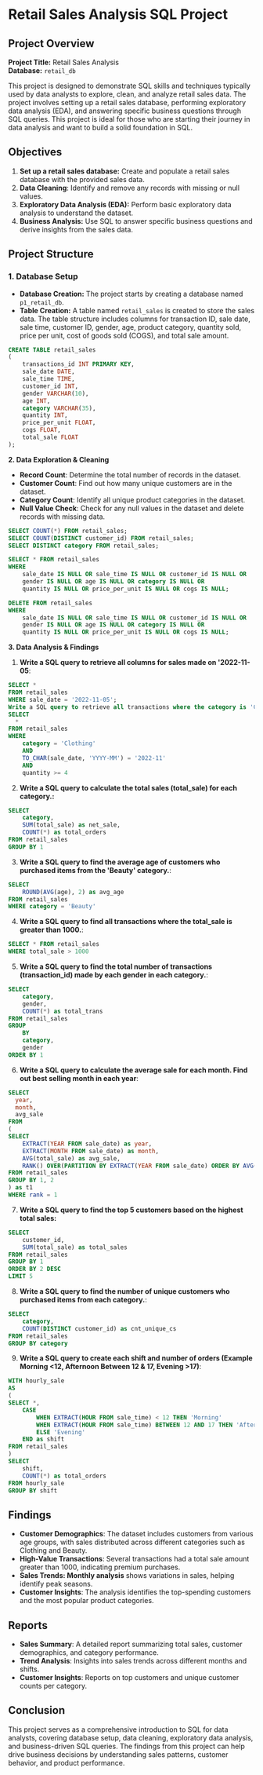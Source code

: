 # Retail Sales Analysis SQL Project
## Project Overview
**Project Title:** Retail Sales Analysis  
**Database:** `retail_db`


This project is designed to demonstrate SQL skills and techniques typically used by data analysts to explore, clean, and analyze retail sales data. The project involves setting up a retail sales database, performing exploratory data analysis (EDA), and answering specific business questions through SQL queries. This project is ideal for those who are starting their journey in data analysis and want to build a solid foundation in SQL.

## Objectives
1. **Set up a retail sales database:** Create and populate a retail sales database with the provided sales data.
2. **Data Cleaning**: Identify and remove any records with missing or null values.
3. **Exploratory Data Analysis (EDA):** Perform basic exploratory data analysis to understand the dataset.
4. **Business Analysis:** Use SQL to answer specific business questions and derive insights from the sales data.
   
## Project Structure
### 1. Database Setup
* **Database Creation:** The project starts by creating a database named `p1_retail_db`.  
* **Table Creation:** A table named `retail_sales` is created to store the sales data. The table structure includes columns for transaction ID, sale date, sale time, customer ID, gender, age, product category, quantity sold, price per unit, cost of goods sold (COGS), and total sale amount.




```sql
CREATE TABLE retail_sales
(
    transactions_id INT PRIMARY KEY,
    sale_date DATE,	
    sale_time TIME,
    customer_id INT,	
    gender VARCHAR(10),
    age INT,
    category VARCHAR(35),
    quantity INT,
    price_per_unit FLOAT,	
    cogs FLOAT,
    total_sale FLOAT
);
```
**2. Data Exploration & Cleaning**
* **Record Count**: Determine the total number of records in the dataset.
* **Customer Count**: Find out how many unique customers are in the dataset.
* **Category Count**: Identify all unique product categories in the dataset.
* **Null Value Check**: Check for any null values in the dataset and delete records with missing data.
```sql
SELECT COUNT(*) FROM retail_sales;
SELECT COUNT(DISTINCT customer_id) FROM retail_sales;
SELECT DISTINCT category FROM retail_sales;

SELECT * FROM retail_sales
WHERE 
    sale_date IS NULL OR sale_time IS NULL OR customer_id IS NULL OR 
    gender IS NULL OR age IS NULL OR category IS NULL OR 
    quantity IS NULL OR price_per_unit IS NULL OR cogs IS NULL;

DELETE FROM retail_sales
WHERE 
    sale_date IS NULL OR sale_time IS NULL OR customer_id IS NULL OR 
    gender IS NULL OR age IS NULL OR category IS NULL OR 
    quantity IS NULL OR price_per_unit IS NULL OR cogs IS NULL;
```
**3. Data Analysis & Findings**


1. **Write a SQL query to retrieve all columns for sales made on '2022-11-05**:
```sql
SELECT *
FROM retail_sales
WHERE sale_date = '2022-11-05';
Write a SQL query to retrieve all transactions where the category is 'Clothing' and the quantity sold is more than 4 in the month of Nov-2022:
SELECT 
  *
FROM retail_sales
WHERE 
    category = 'Clothing'
    AND 
    TO_CHAR(sale_date, 'YYYY-MM') = '2022-11'
    AND
    quantity >= 4
```
2. **Write a SQL query to calculate the total sales (total_sale) for each category.:**
```sql
SELECT 
    category,
    SUM(total_sale) as net_sale,
    COUNT(*) as total_orders
FROM retail_sales
GROUP BY 1
```
3. **Write a SQL query to find the average age of customers who purchased items from the 'Beauty' category.**:
```sql
SELECT
    ROUND(AVG(age), 2) as avg_age
FROM retail_sales
WHERE category = 'Beauty'
```

4. **Write a SQL query to find all transactions where the total_sale is greater than 1000.**:
```sql
SELECT * FROM retail_sales
WHERE total_sale > 1000
```

5. **Write a SQL query to find the total number of transactions (transaction_id) made by each gender in each category.**:
```sql
SELECT 
    category,
    gender,
    COUNT(*) as total_trans
FROM retail_sales
GROUP 
    BY 
    category,
    gender
ORDER BY 1
```

6. **Write a SQL query to calculate the average sale for each month. Find out best selling month in each year**:
```sql
SELECT 
  year,
  month,
  avg_sale
FROM 
(    
SELECT 
    EXTRACT(YEAR FROM sale_date) as year,
    EXTRACT(MONTH FROM sale_date) as month,
    AVG(total_sale) as avg_sale,
    RANK() OVER(PARTITION BY EXTRACT(YEAR FROM sale_date) ORDER BY AVG(total_sale) DESC) as rank
FROM retail_sales
GROUP BY 1, 2
) as t1
WHERE rank = 1
```

7. **Write a SQL query to find the top 5 customers based on the highest total sales:**
```sql
SELECT 
    customer_id,
    SUM(total_sale) as total_sales
FROM retail_sales
GROUP BY 1
ORDER BY 2 DESC
LIMIT 5
```

8. **Write a SQL query to find the number of unique customers who purchased items from each category.**:
```sql
SELECT 
    category,    
    COUNT(DISTINCT customer_id) as cnt_unique_cs
FROM retail_sales
GROUP BY category
```

9. **Write a SQL query to create each shift and number of orders (Example Morning <12, Afternoon Between 12 & 17, Evening >17)**:
```sql
WITH hourly_sale
AS
(
SELECT *,
    CASE
        WHEN EXTRACT(HOUR FROM sale_time) < 12 THEN 'Morning'
        WHEN EXTRACT(HOUR FROM sale_time) BETWEEN 12 AND 17 THEN 'Afternoon'
        ELSE 'Evening'
    END as shift
FROM retail_sales
)
SELECT 
    shift,
    COUNT(*) as total_orders    
FROM hourly_sale
GROUP BY shift
```
## Findings
* **Customer Demographics**: The dataset includes customers from various age groups, with sales distributed across different categories such as Clothing and Beauty.
* **High-Value Transactions**: Several transactions had a total sale amount greater than 1000, indicating premium purchases.
* **Sales Trends: Monthly analysis** shows variations in sales, helping identify peak seasons.
* **Customer Insights**: The analysis identifies the top-spending customers and the most popular product categories.
  
## Reports
* **Sales Summary**: A detailed report summarizing total sales, customer demographics, and category performance.
* **Trend Analysis**: Insights into sales trends across different months and shifts.
* **Customer Insights**: Reports on top customers and unique customer counts per category.

## Conclusion
This project serves as a comprehensive introduction to SQL for data analysts, covering database setup, data cleaning, exploratory data analysis, and business-driven SQL queries. The findings from this project can help drive business decisions by understanding sales patterns, customer behavior, and product performance.
